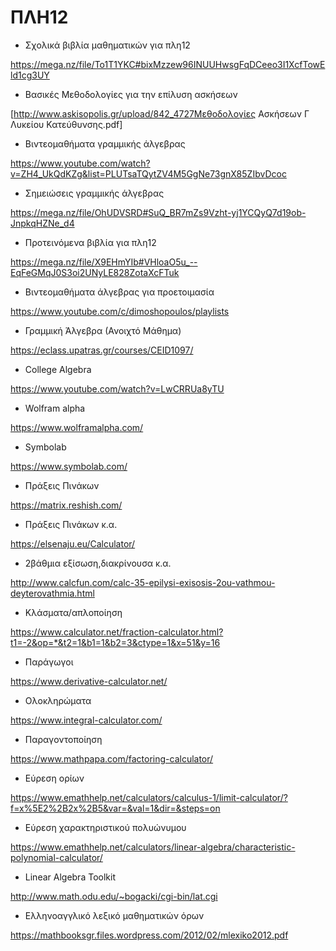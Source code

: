 # ΠΛΗ12

- Σχολικά βιβλία μαθηματικών για πλη12

https://mega.nz/file/To1T1YKC#bixMzzew96INUUHwsgFqDCeeo3I1XcfTowEld1cg3UY

- Βασικές Μεθοδολογίες για την επίλυση ασκήσεων

[http://www.askisopolis.gr/upload/842_4727Mεθοδολογίες Ασκήσεων Γ Λυκείου Κατεύθυνσης.pdf]

- Βιντεομαθήματα γραμμικής άλγεβρας

https://www.youtube.com/watch?v=ZH4_UkQdKZg&list=PLUTsaTQytZV4M5GgNe73gnX85ZIbvDcoc

- Σημειώσεις γραμμικής άλγεβρας

https://mega.nz/file/OhUDVSRD#SuQ_BR7mZs9Vzht-yj1YCQyQ7d19ob-JnpkqHZNe_d4

- Προτεινόμενα βιβλία για πλη12

https://mega.nz/file/X9EHmYIb#VHloaO5u_--EqFeGMqJ0S3oi2UNyLE828ZotaXcFTuk

- Βιντεομαθήματα άλγεβρας για προετοιμασία

https://www.youtube.com/c/dimoshopoulos/playlists

- Γραμμική Άλγεβρα (Ανοιχτό Μάθημα) 

https://eclass.upatras.gr/courses/CEID1097/

- College Algebra

https://www.youtube.com/watch?v=LwCRRUa8yTU

- Wolfram alpha

https://www.wolframalpha.com/

- Symbolab

https://www.symbolab.com/

- Πράξεις Πινάκων

https://matrix.reshish.com/

- Πράξεις Πινάκων κ.α.

https://elsenaju.eu/Calculator/

- 2βάθμια εξίσωση,διακρίνουσα κ.α.

http://www.calcfun.com/calc-35-epilysi-exisosis-2ou-vathmou-deyterovathmia.html

- Κλάσματα/απλοποίηση

https://www.calculator.net/fraction-calculator.html?t1=-2&op=*&t2=1&b1=1&b2=3&ctype=1&x=51&y=16

- Παράγωγοι

https://www.derivative-calculator.net/

- Ολοκληρώματα

https://www.integral-calculator.com/

- Παραγοντοποίηση

https://www.mathpapa.com/factoring-calculator/

- Εύρεση ορίων

https://www.emathhelp.net/calculators/calculus-1/limit-calculator/?f=x%5E2%2B2x%2B5&var=&val=1&dir=&steps=on

- Εύρεση χαρακτηριστικού πολυώνυμου

https://www.emathhelp.net/calculators/linear-algebra/characteristic-polynomial-calculator/

- Linear Algebra Toolkit

http://www.math.odu.edu/~bogacki/cgi-bin/lat.cgi

- Eλληνοαγγλικό λεξικό μαθηματικών όρων

https://mathbooksgr.files.wordpress.com/2012/02/mlexiko2012.pdf
